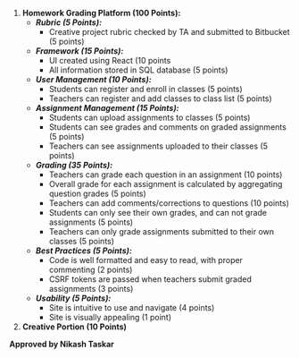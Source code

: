 1. **Homework Grading Platform (100 Points):**
	* ***Rubric (5 Points):***
		* Creative project rubric checked by TA and submitted to Bitbucket (5 points)
	* ***Framework (15 Points):***
		* UI created using React (10 points
		* All information stored in SQL database (5 points)
	* ***User Management (10 Points):***
		* Students can register and enroll in classes (5 points)
		* Teachers can register and add classes to class list (5 points)
	* ***Assignment Management (15 Points):***
		* Students can upload assignments to classes (5 points)
		* Students can see grades and comments on graded assignments (5 points)
		* Teachers can see assignments uploaded to their classes (5 points)
	* ***Grading (35 Points):***
		* Teachers can grade each question in an assignment (10 points)
		* Overall grade for each assignment is calculated by aggregating question grades (5 points)
		* Teachers can add comments/corrections to questions (10 points)
		* Students can only see their own grades, and can not grade assignments (5 points)
		* Teachers can only grade assignments submitted to their own classes (5 points)
	* ***Best Practices (5 Points):***
		* Code is well formatted and easy to read, with proper commenting (2 points)
		* CSRF tokens are passed when teachers submit graded assignments (3 points)
	* ***Usability (5 Points):***
		* Site is intuitive to use and navigate (4 points)
		* Site is visually appealing (1 point)
2. **Creative Portion (10 Points)**

**Approved by Nikash Taskar**